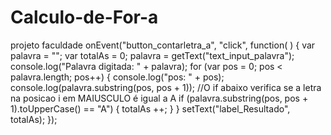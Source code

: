 # Calculo-de-For-a
projeto faculdade
onEvent("button_contarletra_a", "click", function( ) {
  var palavra = "";
  var totalAs = 0;
  palavra = getText("text_input_palavra");
  console.log("Palavra digitada: " + palavra);
  for (var pos = 0; pos < palavra.length; pos++) {
    console.log("pos: " + pos);
    console.log(palavra.substring(pos, pos + 1));
    //O if abaixo verifica se a letra na posicao i em MAIUSCULO é igual a A
    if (palavra.substring(pos, pos + 1).toUpperCase() == "A") {
      totalAs ++;
    }
  }
  setText("label_Resultado", totalAs);
});
